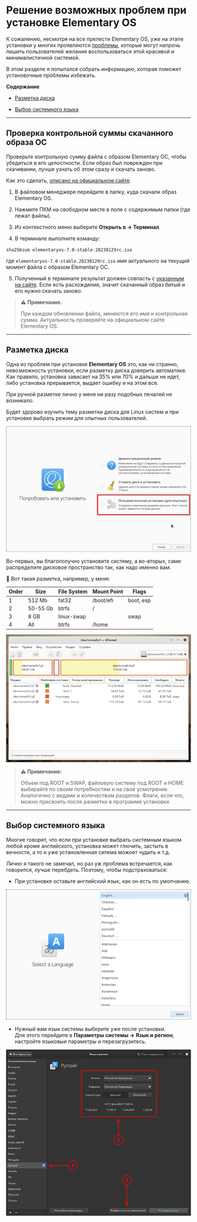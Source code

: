 # Решение возможных проблем при установке Elementary OS

К сожалению, несмотря на все прелести Elementary OS, уже на этапе установки у многих проявляются [проблемы](https://youtu.be/NPx8aH6oS14), которые могут напрочь лишить пользователей желания воспользоваться этой красивой и минималистичной системой.

В этом разделе я попытался собрать информацию, которая поможет установочные проблемы избежать.

**Содержание**

* [Разметка диска](#разметка-диска)

* [Выбор системного языка](#выбор-системного-языка)

---

## Проверка контрольной суммы скачанного образа ОС

Проверьте контрольную сумму файла с образом Elementary ОС, чтобы убедиться в его целостности. Если образ был поврежден при скачивании, лучше узнать об этом сразу и скачать заново.

Как это сделать, [описано на официальном сайте](https://elementary.io/ru/docs/installation#verify-your-download).

1. В файловом менеджере перейдите в папку, куда скачали образ Elementary OS.

2. Нажмите ПКМ на свободном месте в поле с содержимым папки (где лежат файлы).

3. Из контекстного меню выберите **Открыть в → Терминал**.

4. В терминале выполните команду:

```
sha256sum elementaryos-7.0-stable.20230129rc.iso
```

где `elementaryos-7.0-stable.20230129rc.iso` имя актуального на текущий момент файла с образом Elementary ОС.

5. Полученный в терминале результат должен совпасть с [указанным на сайте](https://elementary.io/ru/docs/installation#verify-your-download). Если есть расхождения, значит скачанный образ битый и его нужно скачать заново.

> ⚠️ **Примечание.**
> 
> При каждом обновлении файла, меняются его имя и контрольная сумма. Актуальность проверяйте на официальном сайте Elementary OS.

---

## Разметка диска

Одна из проблем при установке **Elementary OS** это, как ни странно, невозможность установки, если разметку диска доверить автоматике. Как правило, установка зависает на 35% или 70% и дальше не идет, либо установка прерывается, выдает ошибку и на этом все.

При ручной разметке лично у меня ни разу подобных печалей не возникало.

Будет здорово изучить тему разметки диска для Linux систем и при установке выбрать режим для опытных пользователей.

![эксперт](https://github.com/ded-ared/eos-all-about/blob/main/images/partition.png)

Во-первых, вы благополучно установите систему, а во-вторых, сами распределите дисковое пространство так, как надо именно вам.

🔵 Вот такая разметка, например, у меня:

| Order | Size     | File System | Mount Point | Flags     |
|-------|----------|-------------|-------------|-----------|
| 1     | 512 Mb   | fat32       | /boot/efi   | boot, esp |
| 2     | 50-55 Gb | btrfs       | /           |           |
| 3     | 8 GB     | linux-swap  |             | swap      |
| 4     | All      | btrfs       | /home       |           |

![gparted](https://github.com/ded-ared/eos-all-about/blob/main/images/gparted-disk-partition.png)

> **⚠️ Примечание:**
>
>Объем под ROOT и SWAP, файловую систему под ROOT и HOME выбирайте по своим потребностям и на свое усмотрение. Аналогично с видами и количеством разделов. Флаги, если что, можно присвоить после разметки в программе установки.
>

---

## Выбор системного языка

Многие говорят, что если при установке выбрать системным языком любой кроме английского, установка может глючить, застыть в вечности, а то и уже установленная ситема можоет чудить и т.д.

Лично я такого не замечал, но раз уж проблема встречается, как говорится, лучше перебдеть. Поэтому, чтобы подстраховаться:

* При установке оставьте английский язык, как он есть по умолчанию.

![lang-before](https://github.com/ded-ared/eos-all-about/blob/main/images/language-before.png)

* Нужный вам язык системы выберите уже после установки.   
  Для этого перейдите в **Параметры системы → Язык и регион**, настройте языковые параметры и перезагрузитесь.

![lang-after](https://github.com/ded-ared/eos-all-about/blob/main/images/language-after.png)
